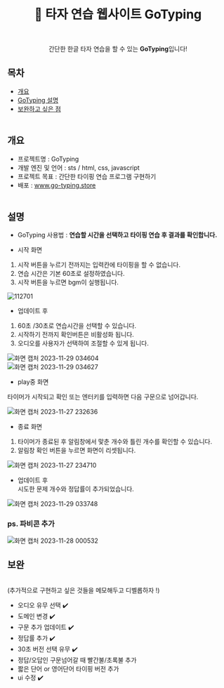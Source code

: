 <h1 align="center">👻 타자 연습 웹사이트 GoTyping</h1><br>

<p align="center">
 간단한 한글 타자 연습을 할 수 있는 <strong>GoTyping</strong>입니다!
</p>

## 목차
- [개요](#개요)
- [GoTyping 설명](#설명)
- [보완하고 싶은 점](#보완)
<br><br>
## 개요
- 프로젝트명 : GoTyping
- 개발 엔진 및 언어 : sts / html, css, javascript
- 프로젝트 목표 : 간단한 타이핑 연습 프로그램 구현하기
- 배포 : www.go-typing.store
<br><br>
## 설명

- GoTyping 사용법 : <strong>연습할 시간을 선택하고 타이핑 연습 후 결과를 확인합니다.</strong>

- 시작 화면<br>
 1. 시작 버튼을 누르기 전까지는 입력칸에 타이핑을 할 수 없습니다.
 2. 연습 시간은 기본 60초로 설정하였습니다.
 3. 시작 버튼을 누르면 bgm이 실행됩니다.

![112701](https://github.com/hhhyeon97/GoTyping/assets/148893126/e9072745-ff6e-4ebd-b91a-4e68d13894ff)

- 업데이트 후<br>
1. 60초 /30초로 연습시간을 선택할 수 있습니다.
2. 시작하기 전까지 확인버튼은 비활성화 됩니다.
3. 오디오를 사용자가 선택하여 조절할 수 있게 됩니다.

![화면 캡처 2023-11-29 034604](https://github.com/hhhyeon97/GoTyping/assets/148893126/6789597b-dc29-4308-bd53-a7bf8a3250f6)<br>
![화면 캡처 2023-11-29 034627](https://github.com/hhhyeon97/GoTyping/assets/148893126/0713a7b4-74c3-4b20-885b-9f012038d845)


- play중 화면<br>

 타이머가 시작되고 확인 또는 엔터키를 입력하면 다음 구문으로 넘어갑니다.

![화면 캡처 2023-11-27 232636](https://github.com/hhhyeon97/GoTyping/assets/148893126/fe0fa2a0-f751-4a94-9b40-fc3e926e066e)


- 종료 화면<br>
1. 타이머가 종료된 후 알림창에서 맟춘 개수와 틀린 개수를 확인할 수 있습니다.
2. 알림창 확인 버튼을 누르면 화면이 리셋됩니다.

![화면 캡처 2023-11-27 234710](https://github.com/hhhyeon97/GoTyping/assets/148893126/c2fa0ae3-d3ab-4204-9135-5010d01a28ed)

- 업데이트 후<br>
시도한 문제 개수와 정답률이 추가되었습니다.

![화면 캡처 2023-11-29 033748](https://github.com/hhhyeon97/GoTyping/assets/148893126/280a2a42-c2b3-40be-826e-0b2c1319c363)

### ps. 파비콘 추가<br>

![화면 캡처 2023-11-28 000532](https://github.com/hhhyeon97/GoTyping/assets/148893126/36f7cc4d-de05-4f08-9f1d-c8d3d3f7fbf5)


## 보완
<br>
(추가적으로 구현하고 싶은 것들을 메모해두고 디벨롭하자 !)

- 오디오 유무 선택 ✔️
- 도메인 변경 ✔️
- 구문 추가 업데이트 ✔️
- 정답률 추가 ✔️
- 30초 버전 선택 유무 ✔️
- 정답/오답인 구문넘어갈 때 빨간불/초록불 추가
- 짧은 단어 or 영어단어 타이핑 버전 추가
- ui 수정 ✔️










